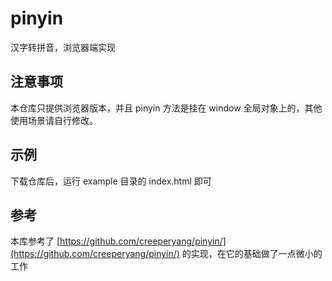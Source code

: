# pinyin
汉字转拼音，浏览器端实现

## 注意事项
本仓库只提供浏览器版本，并且 pinyin 方法是挂在 window 全局对象上的，其他使用场景请自行修改。

## 示例
下载仓库后，运行 example 目录的 index.html 即可

## 参考
本库参考了 [https://github.com/creeperyang/pinyin/](https://github.com/creeperyang/pinyin/) 的实现，在它的基础做了一点微小的工作
